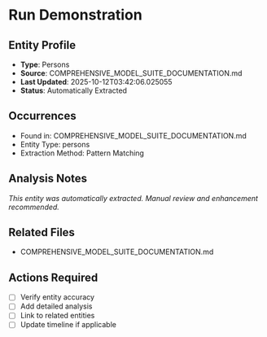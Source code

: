 # Run Demonstration

## Entity Profile
- **Type**: Persons
- **Source**: COMPREHENSIVE_MODEL_SUITE_DOCUMENTATION.md
- **Last Updated**: 2025-10-12T03:42:06.025055
- **Status**: Automatically Extracted

## Occurrences
- Found in: COMPREHENSIVE_MODEL_SUITE_DOCUMENTATION.md
- Entity Type: persons
- Extraction Method: Pattern Matching

## Analysis Notes
*This entity was automatically extracted. Manual review and enhancement recommended.*

## Related Files
- COMPREHENSIVE_MODEL_SUITE_DOCUMENTATION.md

## Actions Required
- [ ] Verify entity accuracy
- [ ] Add detailed analysis
- [ ] Link to related entities
- [ ] Update timeline if applicable
